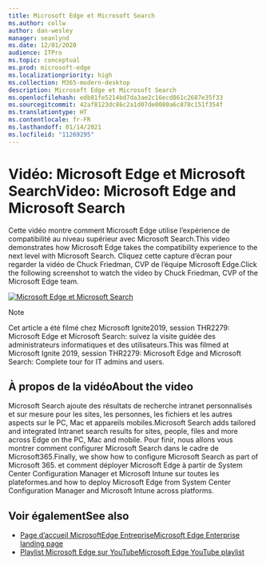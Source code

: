 ```yaml
---
title: Microsoft Edge et Microsoft Search
ms.author: collw
author: dan-wesley
manager: seanlynd
ms.date: 12/01/2020
audience: ITPro
ms.topic: conceptual
ms.prod: microsoft-edge
ms.localizationpriority: high
ms.collection: M365-modern-desktop
description: Microsoft Edge et Microsoft Search
ms.openlocfilehash: edb81fe5214bd7da3ae2c16ecd861c2687e35f33
ms.sourcegitcommit: 42af8123dc86c2a1d07de0080a6c878c151f354f
ms.translationtype: HT
ms.contentlocale: fr-FR
ms.lasthandoff: 01/14/2021
ms.locfileid: "11269295"
---
```

# <span data-ttu-id="a62fe-103">Vidéo: Microsoft Edge et Microsoft Search</span><span class="sxs-lookup"><span data-stu-id="a62fe-103">Video: Microsoft Edge and Microsoft Search</span></span>

<span data-ttu-id="a62fe-104">Cette vidéo montre comment Microsoft Edge utilise l’expérience de compatibilité au niveau supérieur avec Microsoft Search.</span><span class="sxs-lookup"><span data-stu-id="a62fe-104">This video demonstrates how Microsoft Edge takes the compatibility experience to the next level with Microsoft Search.</span></span> <span data-ttu-id="a62fe-105">Cliquez cette capture d’écran pour regarder la vidéo de Chuck Friedman, CVP de l’équipe Microsoft Edge.</span><span class="sxs-lookup"><span data-stu-id="a62fe-105">Click the following screenshot to watch the video by Chuck Friedman, CVP of the Microsoft Edge team.</span></span>

[![Microsoft Edge et Microsoft Search](https://res.cloudinary.com/marcomontalbano/image/upload/v1592253564/video_to_markdown/images/youtube--7LfNqmJkeTM-c05b58ac6eb4c4700831b2b3070cd403.jpg)](http://www.youtube.com/watch?v=7LfNqmJkeTM "Microsoft Edge and Microsoft Search")

> [!NOTE]
> <span data-ttu-id="a62fe-107">Cet article a été filmé chez Microsoft Ignite2019, session THR2279: Microsoft Edge et Microsoft Search: suivez la visite guidée des administrateurs informatiques et des utilisateurs.</span><span class="sxs-lookup"><span data-stu-id="a62fe-107">This was filmed at Microsoft Ignite 2019, session THR2279: Microsoft Edge and Microsoft Search: Complete tour for IT admins and users.</span></span>

## <span data-ttu-id="a62fe-108">À propos de la vidéo</span><span class="sxs-lookup"><span data-stu-id="a62fe-108">About the video</span></span>

<span data-ttu-id="a62fe-109">Microsoft Search ajoute des résultats de recherche intranet personnalisés et sur mesure pour les sites, les personnes, les fichiers et les autres aspects sur le PC, Mac et appareils mobiles.</span><span class="sxs-lookup"><span data-stu-id="a62fe-109">Microsoft Search adds tailored and integrated Intranet search results for sites, people, files and more across Edge on the PC, Mac and mobile.</span></span> <span data-ttu-id="a62fe-110">Pour finir, nous allons vous montrer comment configurer Microsoft Search dans le cadre de Microsoft365.</span><span class="sxs-lookup"><span data-stu-id="a62fe-110">Finally, we show how to configure Microsoft Search as part of Microsoft 365.</span></span> <span data-ttu-id="a62fe-111">et comment déployer Microsoft Edge à partir de System Center Configuration Manager et Microsoft Intune sur toutes les plateformes.</span><span class="sxs-lookup"><span data-stu-id="a62fe-111">and how to deploy Microsoft Edge from System Center Configuration Manager and Microsoft Intune across platforms.</span></span>

## <span data-ttu-id="a62fe-112">Voir également</span><span class="sxs-lookup"><span data-stu-id="a62fe-112">See also</span></span>

- [<span data-ttu-id="a62fe-113">Page d’accueil MicrosoftEdge Entreprise</span><span class="sxs-lookup"><span data-stu-id="a62fe-113">Microsoft Edge Enterprise landing page</span></span>](https://aka.ms/EdgeEnterprise)
- [<span data-ttu-id="a62fe-114">Playlist Microsoft Edge sur YouTube</span><span class="sxs-lookup"><span data-stu-id="a62fe-114">Microsoft Edge YouTube playlist</span></span>](https://www.youtube.com/playlist?list=PLXtHYVsvn_b-uXh1tMeYpT-0iD8tD3tFy)
